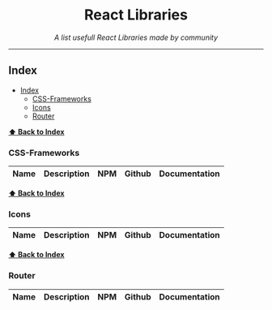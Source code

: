 <div align="center">
    <h1>React Libraries</h1>
    <i>A list usefull React Libraries made by community</i>
</div>

---

## Index

- [Index](#index)
  - [CSS-Frameworks](#css-frameworks)
  - [Icons](#icons)
  - [Router](#router)

**[⬆ Back to Index](#index)**

### CSS-Frameworks
| Name | Description | NPM | Github | Documentation |
|---|---|---|---|---|

**[⬆ Back to Index](#index)**

### Icons
| Name | Description | NPM | Github | Documentation |
|---|---|---|---|---|

**[⬆ Back to Index](#index)**

### Router
| Name | Description | NPM | Github | Documentation |
|---|---|---|---|---|